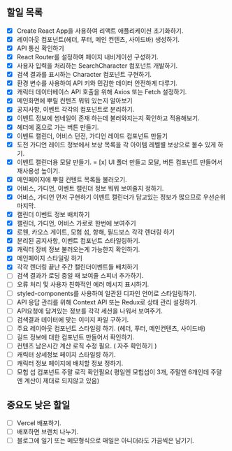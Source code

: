 ## 할일 목록
- [x] Create React App을 사용하여 리액트 애플리케이션 초기화하기.
- [x] 레이아웃 컴포넌트(헤더, 푸터, 메인 컨텐츠, 사이드바) 생성하기.
- [x] API 통신 확인하기
- [x] React Router를 설정하여 페이지 내비게이션 구성하기.
- [x] 사용자 입력을 처리하는 SearchCharacter 컴포넌트 개발하기.
- [x] 검색 결과를 표시하는 Character 컴포넌트 구현하기.
- [x] 환경 변수를 사용하여 API 키와 민감한 데이터 안전하게 다루기.
- [x] 캐릭터 데이터베이스 API 호출을 위해 Axios 또는 Fetch 설정하기.
- [x] 메인화면에 뿌릴 컨텐츠 뭐뭐 있는지 알아보기
- [x] 공지사항, 이벤트 각각의 컴포넌트로 분리하기.
- [x] 이벤트 정보에 썸네일이 존재 하는데 불러와지는지 확인하고 적용해보기. 
- [x] 헤더에 홈으로 가는 버튼 만들기.
- [x] 이벤트 캘린더, 어비스 던전, 가디언 레이드 컴포넌트 만들기
- [x] 도전 가디언 레이드 정보에서 보상 목록을 각 아이템 레벨별 보상으로 볼수 있게 하기.
- [x] 이벤트 캘린더용 모달 만들기.
= [x] UI 폴더 만들고 모달, 버튼 컴포넌트 만들어서 재사용성 높이기. 
- [x] 메인페이지에 뿌릴 컨텐트 목록들 불러오기.
- [x] 어비스, 가디언, 이벤트 캘린더 정보 뭐뭐 보여줄지 정하기.
- [x] 어비스, 가디언 먼저 구현하기 이벤트 캘린더가 담고있는 정보가 많으므로 우선순위 마지막.
- [x] 캘린더 이벤트 정보 배치하기
- [x] 캘린더, 가디언, 어비스 가로로 한번에 보여주기 
- [x] 로웬, 카오스 게이트, 모험 섬, 항해, 필드보스 각각 렌더링 하기
- [x] 분리된 공지사항, 이벤트 컴포넌트 스타일링하기.
- [x] 캐릭터 장비 정보 불러오는게 가능한지 확인하기.
- [x] 메인페이지 스타일링 하기
- [x] 각각 렌더링 끝난 주간 캘린더이벤트들 배치하기
- [ ] 검색 결과가 로딩 중일 때 보여줄 스피너 추가하기.
- [ ] 오류 처리 및 사용자 친화적인 에러 메시지 표시하기.
- [ ] styled-components를 사용하여 일관된 디자인 언어로 스타일링하기.
- [ ] API 응답 관리를 위해 Context API 또는 Redux로 상태 관리 설정하기.
- [ ] API요청에 담겨있는 정보를 각각 세션을 나워서 보여주기.
- [ ] 검색결과 데이터에 맞는 이미지 파일 구하기.
- [ ] 주요 레이아웃 컴포넌트 스타일링 하기. (헤더, 푸터, 메인컨텐츠, 사이드바)
- [ ] 길드 정보에 대한 컴포넌트 만들어서 확인하기.
- [ ] 컨텐츠 남은시간 계산 로직 수정 필요. ( 자주 확인하기 )
- [ ] 캐릭터 상세정보 페이지 스타일링 하기.
- [ ] 캐릭터 정보 페이지에 배치할 정보 정하기. 
- [ ] 모험 섬 컴포넌트 주말 로직 확인필요( 평일엔 모험섬이 3개, 주말엔 6개인데 주말엔 계산이 제대로 되지않고 있음)

## 중요도 낮은 할일 
- [ ] Vercel 배포하기. 
- [ ] 배포하면 브랜치 나누기.
- [ ] 블로그에 일기 또는 메모형식으로 매일은 아니더라도 가끔씩은 남기기.